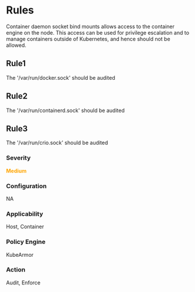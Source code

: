 # Rules
Container daemon socket bind mounts allows access to the container engine on the node. This access can be used for privilege escalation and to manage containers outside of Kubernetes, and hence should not be allowed.

## Rule1
The  '/var/run/docker.sock' should be audited 

## Rule2
The  '/var/run/containerd.sock' should be audited 

## Rule3
The  '/var/run/crio.sock' should be audited 

### Severity
<p style='color:orange'><b>Medium</b></p>


### Configuration
NA

### Applicability
Host, Container

### Policy Engine
KubeArmor

### Action
Audit, Enforce
